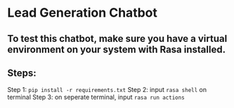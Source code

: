 # Lead Generation Chatbot
## To test this chatbot, make sure you have a virtual environment on your system with Rasa installed.

## Steps:
Step 1: ```pip install -r requirements.txt```
Step 2: input ```rasa shell``` on terminal
Step 3: on seperate terminal, input ```rasa run actions```